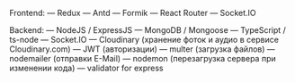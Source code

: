 Frontend:
— Redux
— Antd
— Formik
— React Router
— Socket.IO

Backend:
— NodeJS / ExpressJS
— MongoDB / Mongoose
— TypeScript / ts-node
— Socket.IO
— Cloudinary (хранение фоток и аудио в сервисе Cloudinary.com)
— JWT (авторизации)
— multer (загрузка файлов)
— nodemailer (отправки E-Mail)
— nodemon (перезагрузка сервера при изменении кода)
— validator for express